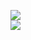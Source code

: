 [![](https://img.shields.io/badge/Made%20With-Github%20Spray-lightgrey.svg?style=for-the-badge&logo=github)](https://github.com/Annihil/github-spray#10573)  
[![](https://i.imgur.com/2DrTn0Z.gif)](https://github.com/Annihil/github-spray)